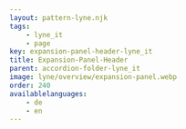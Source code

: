 ```yaml
---
layout: pattern-lyne.njk
tags: 
    - lyne_it
    - page
key: expansion-panel-header-lyne_it
title: Expansion-Panel-Header
parent: accordion-folder-lyne_it
image: lyne/overview/expansion-panel.webp
order: 240
availablelanguages: 
    - de
    - en
---
```

